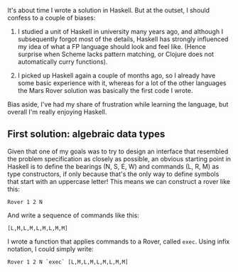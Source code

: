 It's about time I wrote a solution in Haskell. But at the outset, I should confess to a couple of biases:

1. I studied a unit of Haskell in university many years ago, and although I subsequently forgot most of the details, Haskell has strongly influenced my idea of what a FP language should look and feel like. (Hence surprise when Scheme lacks pattern matching, or Clojure does not automatically curry functions).

2. I picked up Haskell again a couple of months ago, so I already have some basic experience with it, whereas for a lot of the other languages the Mars Rover solution was basically the first code I wrote.

Bias aside, I've had my share of frustration while learning the language, but overall I'm really enjoying Haskell.


First solution: algebraic data types
------------------------------------

Given that one of my goals was to try to design an interface that resembled the problem specification as closely as possible, an obvious starting point in Haskell is to define the bearings (N, S, E, W) and commands (L, R, M) as type constructors, if only because that's the only way to define symbols that start with an uppercase letter! This means we can construct a rover like this:

    Rover 1 2 N

And write a sequence of commands like this:

    [L,M,L,M,L,M,L,M,M]

I wrote a function that applies commands to a Rover, called `exec`. Using infix notation, I could simply write:

    Rover 1 2 N `exec` [L,M,L,M,L,M,L,M,M]
